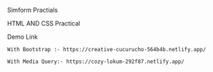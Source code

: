 Simform Practials

HTML AND CSS Practical

Demo Link
    
    With Bootstrap :- https://creative-cucurucho-564b4b.netlify.app/
    
    With Media Query:- https://cozy-lokum-292f87.netlify.app/

